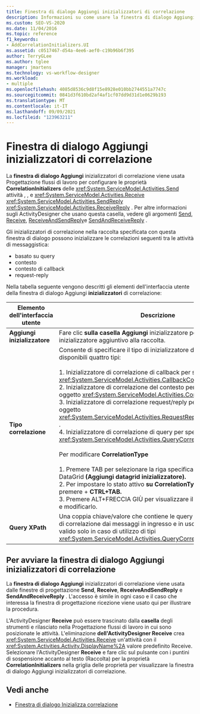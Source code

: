 ```yaml
---
title: Finestra di dialogo Aggiungi inizializzatori di correlazione
description: Informazioni su come usare la finestra di dialogo Aggiungi inizializzatori di correlazione in Progettazione flussi di lavoro per configurare le proprietà CorrelationInitializers delle attività Send, Receive e SendReply.
ms.custom: SEO-VS-2020
ms.date: 11/04/2016
ms.topic: reference
f1_keywords:
- AddCorrelationInitializers.UI
ms.assetid: c0517467-d54a-4ee6-aef0-c19b96b6f395
author: TerryGLee
ms.author: tglee
manager: jmartens
ms.technology: vs-workflow-designer
ms.workload:
- multiple
ms.openlocfilehash: 4085d8536c9d8f15e8928e010bb2744551a7747c
ms.sourcegitcommit: 0841d3f610bd2af4af1cf07dd9d31d1e0629b193
ms.translationtype: MT
ms.contentlocale: it-IT
ms.lasthandoff: 09/09/2021
ms.locfileid: "123963211"
---
```

# <a name="add-correlationinitializers-dialog-box"></a>Finestra di dialogo Aggiungi inizializzatori di correlazione

La **finestra di dialogo Aggiungi** inizializzatori di correlazione viene usata Progettazione flussi di lavoro per configurare le proprietà **CorrelationInitializers** delle <xref:System.ServiceModel.Activities.Send> attività , , e <xref:System.ServiceModel.Activities.Receive> <xref:System.ServiceModel.Activities.SendReply> <xref:System.ServiceModel.Activities.ReceiveReply> . Per altre informazioni sugli ActivityDesigner che usano questa casella, vedere gli argomenti [Send](../workflow-designer/send-activity-designer.md), [Receive](../workflow-designer/receive-activity-designer.md), [ReceiveAndSendReply](../workflow-designer/receiveandsendreply-template-designer.md)e [SendAndReceiveReply](../workflow-designer/sendandreceivereply-template-designer.md) .

Gli inizializzatori di correlazione nella raccolta specificata con questa finestra di dialogo possono inizializzare le correlazioni seguenti tra le attività di messaggistica:

- basato su query
- contesto
- contesto di callback
- request-reply

Nella tabella seguente vengono descritti gli elementi dell'interfaccia utente della finestra di dialogo Aggiungi **inizializzatori** di correlazione:

|Elemento dell'interfaccia utente|Descrizione|
|-|-----------------|
|**Aggiungi inizializzatore**|Fare clic **sulla casella Aggiungi** inizializzatore per aggiungere un inizializzatore aggiuntivo alla raccolta.|
|**Tipo correlazione**|Consente di specificare il tipo di inizializzatore di correlazione. Sono disponibili quattro tipi:<br /><br /> 1. Inizializzatore di correlazione di callback per specificare un oggetto <xref:System.ServiceModel.Activities.CallbackCorrelationInitializer> .<br />2. Inizializzatore di correlazione del contesto per specificare un oggetto <xref:System.ServiceModel.Activities.CorrelationInitializer> .<br />3. Inizializzatore di correlazione request/reply per specificare un oggetto <xref:System.ServiceModel.Activities.RequestReplyCorrelationInitializer> .<br />4. Inizializzatore di correlazione di query per specificare un oggetto <xref:System.ServiceModel.Activities.QueryCorrelationInitializer> .<br /><br /> Per modificare **CorrelationType**<br /><br /> 1. Premere TAB per selezionare la riga specifica in Add Initializer DataGrid **(Aggiungi datagrid inizializzatore).**<br />2. Per impostare lo stato attivo **su CorrelationTypeComboBox,** premere  + **CTRL+TAB.**<br />3. Premere ALT+FRECCIA GIÙ per visualizzare il **controllo ComboBox** e modificarlo.|
|**Query XPath**|Una coppia chiave/valore che contiene le query usate per estrarre dati di correlazione dai messaggi in ingresso e in uscita. Questo elenco è valido solo in caso di utilizzo di tipi <xref:System.ServiceModel.Activities.QueryCorrelationInitializer>.|

## <a name="to-launch-the-add-correlation-initializers-dialog-box"></a>Per avviare la finestra di dialogo Aggiungi inizializzatori di correlazione

 La **finestra di dialogo Aggiungi** inizializzatori di correlazione viene usata dalle finestre di progettazione **Send**, **Receive**, **ReceiveAndSendReply** e **SendAndReceiveReply** . L'accesso è simile in ogni caso e  il caso che interessa la finestra di progettazione ricezione viene usato qui per illustrare la procedura.

 L'ActivityDesigner **Receive** può essere trascinato dalla **casella** degli strumenti e rilasciato nella Progettazione flussi di lavoro in cui sono posizionate le attività. L'eliminazione **dell'ActivityDesigner Receive** crea <xref:System.ServiceModel.Activities.Receive> un'attività con il <xref:System.Activities.Activity.DisplayName%2A> valore predefinito Receive. Selezionare l'ActivityDesigner **Receive** e fare clic sul pulsante con i puntini di sospensione accanto  al testo (Raccolta) per la proprietà **CorrelationInitializers** nella griglia delle proprietà per visualizzare la finestra di dialogo Aggiungi inizializzatori di correlazione.

## <a name="see-also"></a>Vedi anche

- [Finestra di dialogo Inizializza correlazione](../workflow-designer/initialize-correlation-dialog-box.md)
